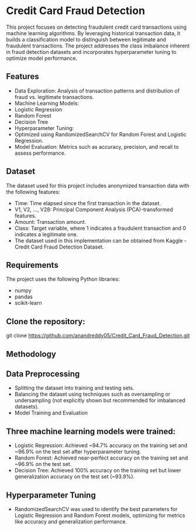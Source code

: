 # Credit Card Fraud Detection
This project focuses on detecting fraudulent credit card transactions using machine learning algorithms. By leveraging historical transaction data, it builds a classification model to distinguish between legitimate and fraudulent transactions. The project addresses the class imbalance inherent in fraud detection datasets and incorporates hyperparameter tuning to optimize model performance.

## Features
- Data Exploration: Analysis of transaction patterns and distribution of fraud vs. legitimate transactions.
- Machine Learning Models:
- Logistic Regression
- Random Forest
- Decision Tree
- Hyperparameter Tuning:
- Optimized using RandomizedSearchCV for Random Forest and Logistic Regression.
- Model Evaluation: Metrics such as accuracy, precision, and recall to assess performance.
## Dataset
The dataset used for this project includes anonymized transaction data with the following features:

- Time: Time elapsed since the first transaction in the dataset.
- V1, V2, ..., V28: Principal Component Analysis (PCA)-transformed features.
- Amount: Transaction amount.
- Class: Target variable, where 1 indicates a fraudulent transaction and 0 indicates a legitimate one.
- The dataset used in this implementation can be obtained from Kaggle - Credit Card Fraud Detection Dataset.

## Requirements
The project uses the following Python libraries:
- numpy
- pandas
- scikit-learn
## Clone the repository:
git clone https://github.com/anandreddy05/Credit_Card_Fraud_Detection.git

## Methodology

## Data Preprocessing
- Splitting the dataset into training and testing sets.
- Balancing the dataset using techniques such as oversampling or undersampling (not explicitly shown but recommended for imbalanced datasets).
- Model Training and Evaluation

## Three machine learning models were trained:
 
- Logistic Regression: Achieved ~94.7% accuracy on the training set and ~96.9% on the test set after hyperparameter tuning.
- Random Forest: Achieved near-perfect accuracy on the training set and ~96.9% on the test set.
- Decision Tree: Achieved 100% accuracy on the training set but lower generalization accuracy on the test set (~93.9%).
## Hyperparameter Tuning
- RandomizedSearchCV was used to identify the best parameters for Logistic Regression and Random Forest models, optimizing for metrics like accuracy and generalization performance.
